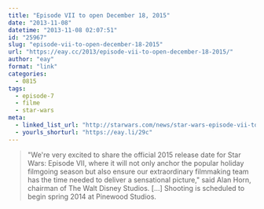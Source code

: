 ```yaml
---
title: "Episode VII to open December 18, 2015"
date: "2013-11-08"
datetime: "2013-11-08 02:07:51"
id: "25967"
slug: "episode-vii-to-open-december-18-2015"
url: "https://eay.cc/2013/episode-vii-to-open-december-18-2015/"
author: "eay"
format: "link"
categories:
  - 0815
tags:
  - episode-7
  - filme
  - star-wars
meta:
  - linked_list_url: "http://starwars.com/news/star-wars-episode-vii-to-open-december-18-2015.html"
  - yourls_shorturl: "https://eay.li/29c"
---
```


> "We're very excited to share the official 2015 release date for Star Wars: Episode VII, where it will not only anchor the popular holiday filmgoing season but also ensure our extraordinary filmmaking team has the time needed to deliver a sensational picture," said Alan Horn, chairman of The Walt Disney Studios. \[...\] Shooting is scheduled to begin spring 2014 at Pinewood Studios.
